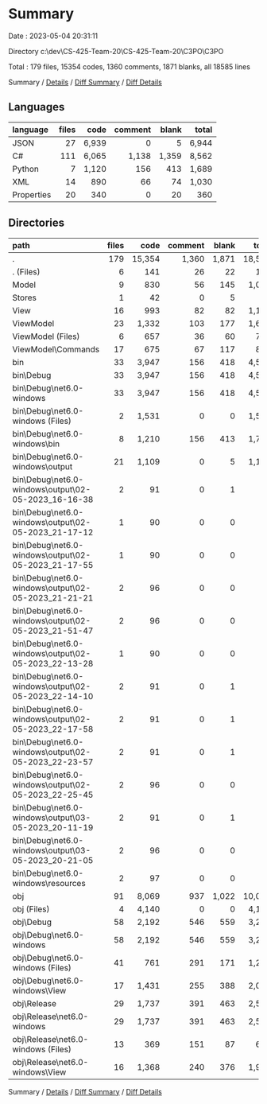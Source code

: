 # Summary

Date : 2023-05-04 20:31:11

Directory c:\\dev\\CS-425-Team-20\\CS-425-Team-20\\C3PO\\C3PO

Total : 179 files,  15354 codes, 1360 comments, 1871 blanks, all 18585 lines

Summary / [Details](details.md) / [Diff Summary](diff.md) / [Diff Details](diff-details.md)

## Languages
| language | files | code | comment | blank | total |
| :--- | ---: | ---: | ---: | ---: | ---: |
| JSON | 27 | 6,939 | 0 | 5 | 6,944 |
| C# | 111 | 6,065 | 1,138 | 1,359 | 8,562 |
| Python | 7 | 1,120 | 156 | 413 | 1,689 |
| XML | 14 | 890 | 66 | 74 | 1,030 |
| Properties | 20 | 340 | 0 | 20 | 360 |

## Directories
| path | files | code | comment | blank | total |
| :--- | ---: | ---: | ---: | ---: | ---: |
| . | 179 | 15,354 | 1,360 | 1,871 | 18,585 |
| . (Files) | 6 | 141 | 26 | 22 | 189 |
| Model | 9 | 830 | 56 | 145 | 1,031 |
| Stores | 1 | 42 | 0 | 5 | 47 |
| View | 16 | 993 | 82 | 82 | 1,157 |
| ViewModel | 23 | 1,332 | 103 | 177 | 1,612 |
| ViewModel (Files) | 6 | 657 | 36 | 60 | 753 |
| ViewModel\\Commands | 17 | 675 | 67 | 117 | 859 |
| bin | 33 | 3,947 | 156 | 418 | 4,521 |
| bin\\Debug | 33 | 3,947 | 156 | 418 | 4,521 |
| bin\\Debug\\net6.0-windows | 33 | 3,947 | 156 | 418 | 4,521 |
| bin\\Debug\\net6.0-windows (Files) | 2 | 1,531 | 0 | 0 | 1,531 |
| bin\\Debug\\net6.0-windows\\bin | 8 | 1,210 | 156 | 413 | 1,779 |
| bin\\Debug\\net6.0-windows\\output | 21 | 1,109 | 0 | 5 | 1,114 |
| bin\\Debug\\net6.0-windows\\output\\02-05-2023_16-16-38 | 2 | 91 | 0 | 1 | 92 |
| bin\\Debug\\net6.0-windows\\output\\02-05-2023_21-17-12 | 1 | 90 | 0 | 0 | 90 |
| bin\\Debug\\net6.0-windows\\output\\02-05-2023_21-17-55 | 1 | 90 | 0 | 0 | 90 |
| bin\\Debug\\net6.0-windows\\output\\02-05-2023_21-21-21 | 2 | 96 | 0 | 0 | 96 |
| bin\\Debug\\net6.0-windows\\output\\02-05-2023_21-51-47 | 2 | 96 | 0 | 0 | 96 |
| bin\\Debug\\net6.0-windows\\output\\02-05-2023_22-13-28 | 1 | 90 | 0 | 0 | 90 |
| bin\\Debug\\net6.0-windows\\output\\02-05-2023_22-14-10 | 2 | 91 | 0 | 1 | 92 |
| bin\\Debug\\net6.0-windows\\output\\02-05-2023_22-17-58 | 2 | 91 | 0 | 1 | 92 |
| bin\\Debug\\net6.0-windows\\output\\02-05-2023_22-23-57 | 2 | 91 | 0 | 1 | 92 |
| bin\\Debug\\net6.0-windows\\output\\02-05-2023_22-25-45 | 2 | 96 | 0 | 0 | 96 |
| bin\\Debug\\net6.0-windows\\output\\03-05-2023_20-11-19 | 2 | 91 | 0 | 1 | 92 |
| bin\\Debug\\net6.0-windows\\output\\03-05-2023_20-21-05 | 2 | 96 | 0 | 0 | 96 |
| bin\\Debug\\net6.0-windows\\resources | 2 | 97 | 0 | 0 | 97 |
| obj | 91 | 8,069 | 937 | 1,022 | 10,028 |
| obj (Files) | 4 | 4,140 | 0 | 0 | 4,140 |
| obj\\Debug | 58 | 2,192 | 546 | 559 | 3,297 |
| obj\\Debug\\net6.0-windows | 58 | 2,192 | 546 | 559 | 3,297 |
| obj\\Debug\\net6.0-windows (Files) | 41 | 761 | 291 | 171 | 1,223 |
| obj\\Debug\\net6.0-windows\\View | 17 | 1,431 | 255 | 388 | 2,074 |
| obj\\Release | 29 | 1,737 | 391 | 463 | 2,591 |
| obj\\Release\\net6.0-windows | 29 | 1,737 | 391 | 463 | 2,591 |
| obj\\Release\\net6.0-windows (Files) | 13 | 369 | 151 | 87 | 607 |
| obj\\Release\\net6.0-windows\\View | 16 | 1,368 | 240 | 376 | 1,984 |

Summary / [Details](details.md) / [Diff Summary](diff.md) / [Diff Details](diff-details.md)